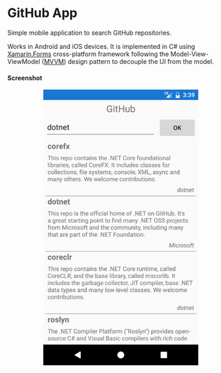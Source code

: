 # GitHub App #

Simple mobile application to search GitHub repositories.

Works in Android and iOS devices. It is implemented in C# using [Xamarin.Forms](https://www.xamarin.com/forms) cross-platform framework following the Model-View-ViewModel ([MVVM](https://en.wikipedia.org/wiki/Model_View_ViewModel)) design pattern to decouple the UI from the model.

#### Screenshot ####

<p align="center">
  <img src="Screenshot.png" alt="Screenshot" Width="350" />
</p>
